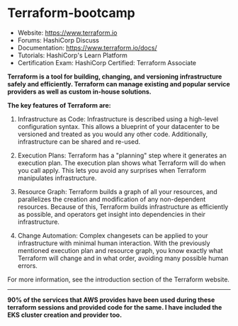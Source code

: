 # Terraform-bootcamp

* Website: https://www.terraform.io
* Forums: HashiCorp Discuss
* Documentation: https://www.terraform.io/docs/
* Tutorials: HashiCorp's Learn Platform
* Certification Exam: HashiCorp Certified: Terraform Associate

**Terraform is a tool for building, changing, and versioning infrastructure safely and efficiently. Terraform can manage existing and popular service providers as well as custom in-house solutions.**

**The key features of Terraform are:**

1. Infrastructure as Code: Infrastructure is described using a high-level configuration syntax. This allows a blueprint of your datacenter to be versioned and treated as you would any other code. Additionally, infrastructure can be shared and re-used.

2. Execution Plans: Terraform has a "planning" step where it generates an execution plan. The execution plan shows what Terraform will do when you call apply. This lets you avoid any surprises when Terraform manipulates infrastructure.

3. Resource Graph: Terraform builds a graph of all your resources, and parallelizes the creation and modification of any non-dependent resources. Because of this, Terraform builds infrastructure as efficiently as possible, and operators get insight into dependencies in their infrastructure.

4. Change Automation: Complex changesets can be applied to your infrastructure with minimal human interaction. With the previously mentioned execution plan and resource graph, you know exactly what Terraform will change and in what order, avoiding many possible human errors.

For more information, see the introduction section of the Terraform website.


----------
**90% of the services that AWS provides have been used during these terraform sessions and provided code for the same. I have included the EKS cluster creation and provider too.**
